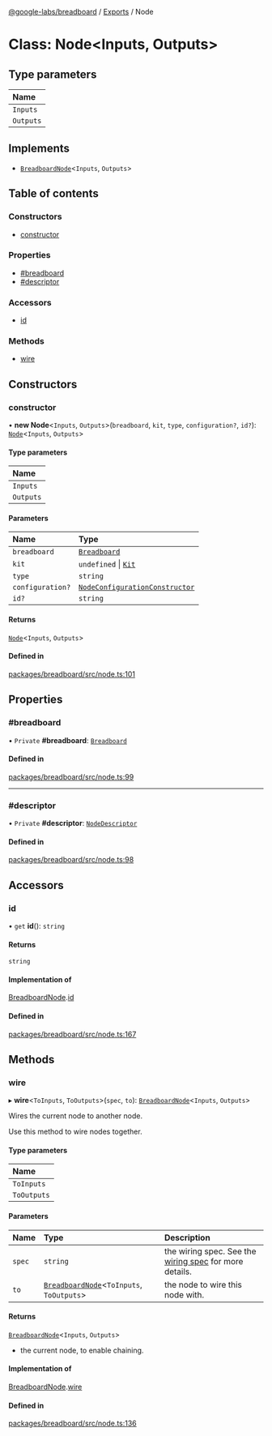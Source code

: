[@google-labs/breadboard](../README.md) / [Exports](../modules.md) / Node

# Class: Node\<Inputs, Outputs\>

## Type parameters

| Name |
| :------ |
| `Inputs` |
| `Outputs` |

## Implements

- [`BreadboardNode`](../interfaces/BreadboardNode.md)\<`Inputs`, `Outputs`\>

## Table of contents

### Constructors

- [constructor](Node.md#constructor)

### Properties

- [#breadboard](Node.md##breadboard)
- [#descriptor](Node.md##descriptor)

### Accessors

- [id](Node.md#id)

### Methods

- [wire](Node.md#wire)

## Constructors

### constructor

• **new Node**\<`Inputs`, `Outputs`\>(`breadboard`, `kit`, `type`, `configuration?`, `id?`): [`Node`](Node.md)\<`Inputs`, `Outputs`\>

#### Type parameters

| Name |
| :------ |
| `Inputs` |
| `Outputs` |

#### Parameters

| Name | Type |
| :------ | :------ |
| `breadboard` | [`Breadboard`](../interfaces/Breadboard.md) |
| `kit` | `undefined` \| [`Kit`](../interfaces/Kit.md) |
| `type` | `string` |
| `configuration?` | [`NodeConfigurationConstructor`](../modules.md#nodeconfigurationconstructor) |
| `id?` | `string` |

#### Returns

[`Node`](Node.md)\<`Inputs`, `Outputs`\>

#### Defined in

[packages/breadboard/src/node.ts:101](https://github.com/breadboard-ai/breadboard/blob/254400c2/packages/breadboard/src/node.ts#L101)

## Properties

### #breadboard

• `Private` **#breadboard**: [`Breadboard`](../interfaces/Breadboard.md)

#### Defined in

[packages/breadboard/src/node.ts:99](https://github.com/breadboard-ai/breadboard/blob/254400c2/packages/breadboard/src/node.ts#L99)

___

### #descriptor

• `Private` **#descriptor**: [`NodeDescriptor`](../modules.md#nodedescriptor)

#### Defined in

[packages/breadboard/src/node.ts:98](https://github.com/breadboard-ai/breadboard/blob/254400c2/packages/breadboard/src/node.ts#L98)

## Accessors

### id

• `get` **id**(): `string`

#### Returns

`string`

#### Implementation of

[BreadboardNode](../interfaces/BreadboardNode.md).[id](../interfaces/BreadboardNode.md#id)

#### Defined in

[packages/breadboard/src/node.ts:167](https://github.com/breadboard-ai/breadboard/blob/254400c2/packages/breadboard/src/node.ts#L167)

## Methods

### wire

▸ **wire**\<`ToInputs`, `ToOutputs`\>(`spec`, `to`): [`BreadboardNode`](../interfaces/BreadboardNode.md)\<`Inputs`, `Outputs`\>

Wires the current node to another node.

Use this method to wire nodes together.

#### Type parameters

| Name |
| :------ |
| `ToInputs` |
| `ToOutputs` |

#### Parameters

| Name | Type | Description |
| :------ | :------ | :------ |
| `spec` | `string` | the wiring spec. See the [wiring spec](https://github.com/breadboard-ai/breadboard/blob/main/packages/breadboard/docs/wires.md) for more details. |
| `to` | [`BreadboardNode`](../interfaces/BreadboardNode.md)\<`ToInputs`, `ToOutputs`\> | the node to wire this node with. |

#### Returns

[`BreadboardNode`](../interfaces/BreadboardNode.md)\<`Inputs`, `Outputs`\>

- the current node, to enable chaining.

#### Implementation of

[BreadboardNode](../interfaces/BreadboardNode.md).[wire](../interfaces/BreadboardNode.md#wire)

#### Defined in

[packages/breadboard/src/node.ts:136](https://github.com/breadboard-ai/breadboard/blob/254400c2/packages/breadboard/src/node.ts#L136)
